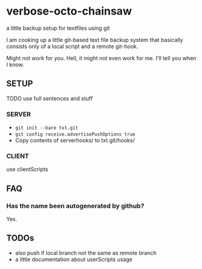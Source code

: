 # verbose-octo-chainsaw
a little backup setup for textfiles using git

I am cooking up a little git-based text file backup system that basically consists only of a local script and a remote git-hook.

Might not work for you. Hell, it might not even work for me. I'll tell you when I know.

## SETUP

TODO use full sentences and stuff

### SERVER
- `git init --bare txt.git`
- `git config receive.advertisePushOptions true`
- Copy contents of serverhooks/ to txt.git/hooks/

### CLIENT
use clientScripts

## FAQ
### Has the name been autogenerated by github?
Yes.

## TODOs
- also push if local branch not the same as remote branch
- a little documentation about userScripts usage

